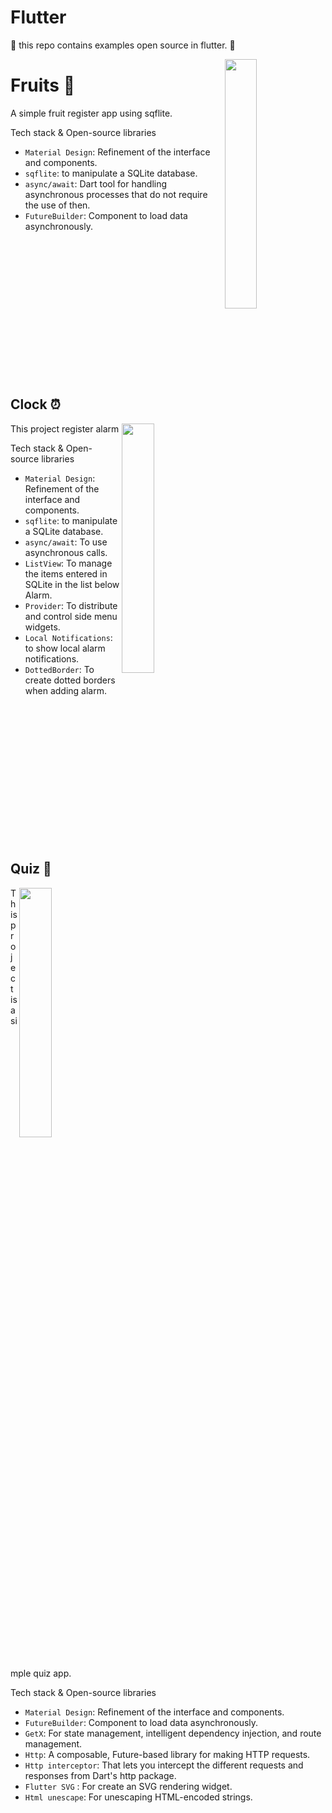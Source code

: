 # Flutter
📱 this repo contains examples open source in flutter. 🚀

<img src="https://user-images.githubusercontent.com/26925002/151969647-346d95a7-eaf7-4fd7-8ba3-03da78c60713.gif" align="right" width="32%"/>

# Fruits 🍇
A simple fruit register app using sqflite.

Tech stack & Open-source libraries
- `Material Design`: Refinement of the interface and components.
- `sqflite`: to manipulate a SQLite database.
- `async/await`: Dart tool for handling asynchronous processes that do not require the use of then.
- `FutureBuilder`: Component to load data asynchronously.

<br><br><br><br><br><br><br><br><br><br><br><br><br>

## Clock ⏰

<img src="https://user-images.githubusercontent.com/26925002/154329249-3f19fc4e-5943-47b8-9372-dbe6326a0973.gif" align="right" width="32%"/>

This project register alarm

Tech stack & Open-source libraries
- `Material Design`: Refinement of the interface and components.
- `sqflite`: to manipulate a SQLite database.
- `async/await`: To use asynchronous calls.
- `ListView`: To manage the items entered in SQLite in the list below Alarm.
- `Provider`: To distribute and control side menu widgets.
- `Local Notifications`: to show local alarm notifications.
- `DottedBorder`: To create dotted borders when adding alarm.

<br><br><br><br><br><br><br><br><br><br><br><br><br>

## Quiz 🌠

<img src="https://user-images.githubusercontent.com/26925002/155590892-09942ecb-1ff1-418d-90e3-109ce8ce2c31.gif" align="right" width="32%"/>

This project is a simple quiz app.

Tech stack & Open-source libraries
- `Material Design`: Refinement of the interface and components.
- `FutureBuilder`: Component to load data asynchronously.
- `GetX`: For state management, intelligent dependency injection, and route management.
- `Http`: A composable, Future-based library for making HTTP requests.
- `Http interceptor`: That lets you intercept the different requests and responses from Dart's http package.
- `Flutter SVG` : For create an SVG rendering widget.
- `Html unescape`: For unescaping HTML-encoded strings.
